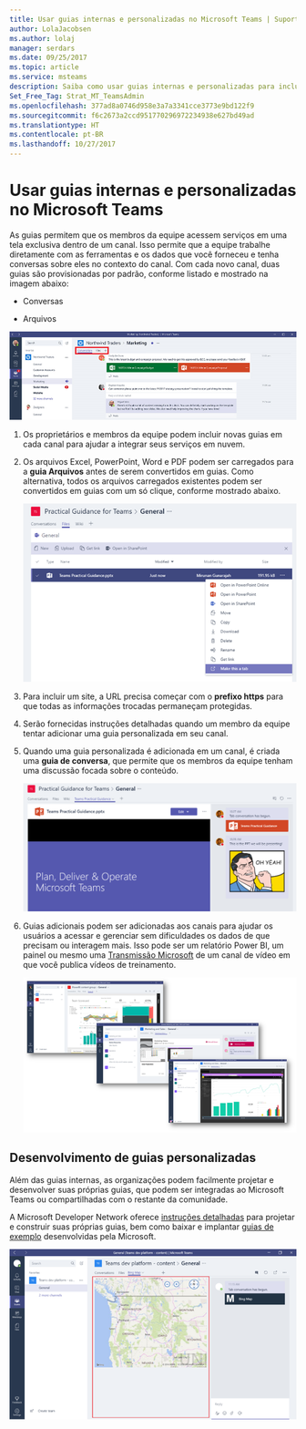 ```yaml
---
title: Usar guias internas e personalizadas no Microsoft Teams | Suporte da Microsoft
author: LolaJacobsen
ms.author: lolaj
manager: serdars
ms.date: 09/25/2017
ms.topic: article
ms.service: msteams
description: Saiba como usar guias internas e personalizadas para incluir recursos, como conversas, arquivos, mapas e muito mais.
Set_Free_Tag: Strat_MT_TeamsAdmin
ms.openlocfilehash: 377ad8a0746d958e3a7a3341cce3773e9bd122f9
ms.sourcegitcommit: f6c2673a2ccd951770296972234938e627bd49ad
ms.translationtype: HT
ms.contentlocale: pt-BR
ms.lasthandoff: 10/27/2017
---
```

<a name="use-built-in-and-custom-tabs-in-microsoft-teams"></a>Usar guias internas e personalizadas no Microsoft Teams
==================================================

As guias permitem que os membros da equipe acessem serviços em uma tela exclusiva dentro de um canal. Isso permite que a equipe trabalhe diretamente com as ferramentas e os dados que você forneceu e tenha conversas sobre eles no contexto do canal. Com cada novo canal, duas guias são provisionadas por padrão, conforme listado e mostrado na imagem abaixo:

-   Conversas

-   Arquivos

![Captura de tela da seção de Conversas da equipe de Marketing.](media/Use_built-in_and_custom_tabs_in_Microsoft_Teams_image1.png)

1.  Os proprietários e membros da equipe podem incluir novas guias em cada canal para ajudar a integrar seus serviços em nuvem.

2.  Os arquivos Excel, PowerPoint, Word e PDF podem ser carregados para a **guia Arquivos** antes de serem convertidos em guias. Como alternativa, todos os arquivos carregados existentes podem ser convertidos em guias com um só clique, conforme mostrado abaixo.

    ![Captura de tela da guia Arquivos com um arquivo PowerPoint selecionado.](media/Use_built-in_and_custom_tabs_in_Microsoft_Teams_image2.png)

3.  Para incluir um site, a URL precisa começar com o **prefixo https** para que todas as informações trocadas permaneçam protegidas.

4.  Serão fornecidas instruções detalhadas quando um membro da equipe tentar adicionar uma guia personalizada em seu canal.

5.  Quando uma guia personalizada é adicionada em um canal, é criada uma **guia de conversa**, que permite que os membros da equipe tenham uma discussão focada sobre o conteúdo.

    ![Captura de tela de uma guia personalizada com uma conversa na guia do lado direito da janela.](media/Use_built-in_and_custom_tabs_in_Microsoft_Teams_image3.png)

6.  Guias adicionais podem ser adicionadas aos canais para ajudar os usuários a acessar e gerenciar sem dificuldades os dados de que precisam ou interagem mais. Isso pode ser um relatório Power BI, um painel ou mesmo uma [Transmissão Microsoft](https://go.microsoft.com/fwlink/?linkid=855785) de um canal de vídeo em que você publica vídeos de treinamento.

    ![Três capturas de tela de vários conteúdos na guia.](media/Use_built-in_and_custom_tabs_in_Microsoft_Teams_image4.png)

<a name="develop-custom-tabs"></a>Desenvolvimento de guias personalizadas
-------------------

Além das guias internas, as organizações podem facilmente projetar e desenvolver suas próprias guias, que podem ser integradas ao Microsoft Teams ou compartilhadas com o restante da comunidade.

A Microsoft Developer Network oferece [instruções detalhadas](https://go.microsoft.com/fwlink/?linkid=855786) para projetar e construir suas próprias guias, bem como baixar e implantar [guias de exemplo](https://go.microsoft.com/fwlink/?linkid=855787) desenvolvidas pela Microsoft.

![Captura de tela de um exemplo de guia personalizada no Microsoft Teams.](media/Use_built-in_and_custom_tabs_in_Microsoft_Teams_image5.png)
